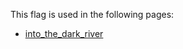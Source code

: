 This flag is used in the following pages:
 - [into_the_dark_river](../events/into_the_dark_river.md)
